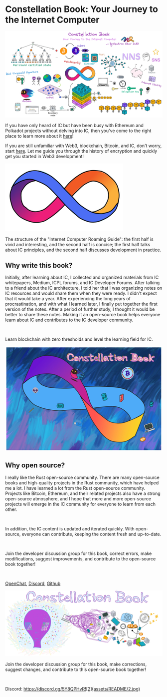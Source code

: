 # Constellation Book: Your Journey to the Internet Computer

<img src="assets/README/Book0.jpg">

If you have only heard of IC but have been busy with Ethereum and Polkadot projects without delving into IC, then you've come to the right place to learn more about it [here](1.OverviewofIC/1.md)!

If you are still unfamiliar with Web3, blockchain, Bitcoin, and IC, don't worry, start [here](0.JourneytoWeb3/JourneyoftheDreamWeaver.md). Let me guide you through the history of encryption and quickly get you started in Web3 development!

<img src="assets/README/iclogo.png" alt="DFINITY logo" width="377px" />

The structure of the "Internet Computer Roaming Guide": the first half is vivid and interesting, and the second half is concise; the first half talks about IC principles, and the second half discusses development in practice.

## Why write this book?

Initially, after learning about IC, I collected and organized materials from IC whitepapers, Medium, ICPL forums, and IC Developer Forums. After talking to a friend about the IC architecture, I told her that I was organizing notes on IC resources and would share them when they were ready. I didn't expect that it would take a year. After experiencing the long years of procrastination, and with what I learned later, I finally put together the first version of the notes. After a period of further study, I thought it would be better to share these notes. Making it an open-source book helps everyone learn about IC and contributes to the IC developer community.

<br>

Learn blockchain with zero thresholds and level the learning field for IC.

<img src="assets/README/1.jpg">

## Why open source?

I really like the Rust open-source community. There are many open-source books and high-quality projects in the Rust community, which have helped me a lot. I have learned a lot from the Rust open-source community. Projects like Bitcoin, Ethereum, and their related projects also have a strong open-source atmosphere, and I hope that more and more open-source projects will emerge in the IC community for everyone to learn from each other.

<br>

In addition, the IC content is updated and iterated quickly. With open-source, everyone can contribute, keeping the content fresh and up-to-date.

<br>

Join the developer discussion group for this book, correct errors, make modifications, suggest improvements, and contribute to the open-source book together!

<br>

[OpenChat](https://oc.app/4jwox-pyaaa-aaaar-amjbq-cai/?ref=3iq22-xyaaa-aaaar-amjrq-cai&code=834791b392db154c), [Discord](https://discord.gg/5Y8QPHvR), [Github](https://github.com/NeutronStarDAO/ConstellationBook-English)

<img src="assets/README/2.jpg">

<br>


Join the developer discussion group for this book, make corrections, suggest changes, and contribute to this open-source book together!

<br>

Discord: https://discord.gg/5Y8QPHvR![2](assets/README/2.jpg)
